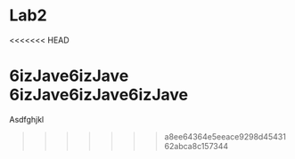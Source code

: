 # Lab2
<<<<<<< HEAD

6izJave6izJave
6izJave6izJave6izJave
=======
Asdfghjkl
>>>>>>> a8ee64364e5eeace9298d4543162abca8c157344
